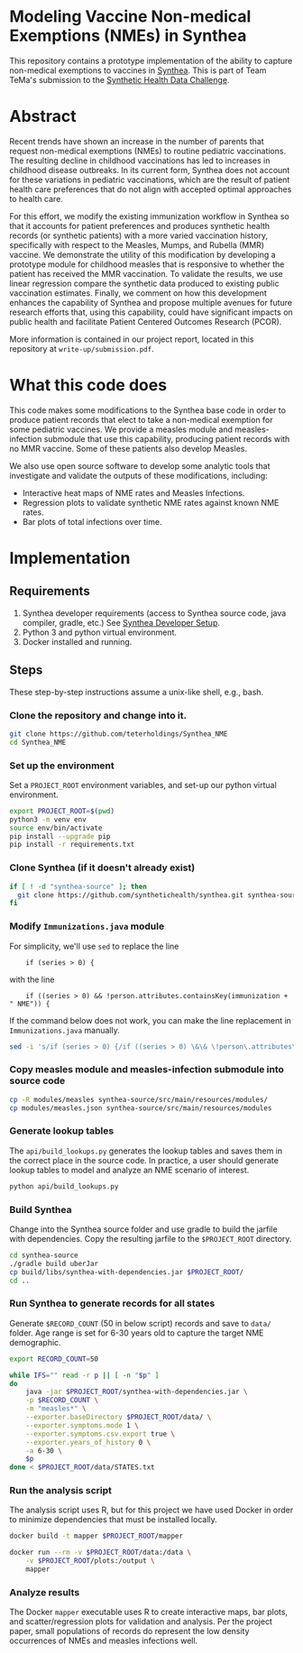 # Modeling Vaccine Non-medical Exemptions (NMEs) in Synthea

This repository contains a prototype implementation of the ability to capture non-medical exemptions to vaccines in [Synthea](https://github.com/synthetichealth/synthea).  This is part of Team TeMa's submission to the [Synthetic Health Data Challenge](https://www.challenge.gov/challenge/synthetic-health-data-challenge/).


# Abstract

Recent trends have shown an increase in the number of parents that request non-medical exemptions (NMEs) to routine pediatric vaccinations.  The resulting decline in childhood vaccinations has led to increases in childhood disease outbreaks.  In its current form, Synthea does not account for these variations in pediatric vaccinations, which are the result of patient health care preferences that do not align with accepted optimal approaches to health care. 

For this effort, we modify the existing immunization workflow in Synthea so that it accounts for patient preferences and produces synthetic health records (or synthetic patients) with a more varied vaccination history, specifically with respect to the Measles, Mumps, and Rubella (MMR) vaccine.  We demonstrate the utility of this modification by developing a prototype module for childhood measles that is responsive to whether the patient has received the MMR vaccination.  To validate the results, we use linear regression compare the synthetic data produced to existing public vaccination estimates.  Finally, we comment on how this development enhances the capability of Synthea and propose multiple avenues for future research efforts that, using this capability, could have significant impacts on public health and facilitate Patient Centered Outcomes Research (PCOR).

More information is contained in our project report, located in this repository at `write-up/submission.pdf`.

# What this code does

This code makes some modifications to the Synthea base code in order to produce patient records that elect to take a non-medical exemption for some pediatric vaccines.  We provide a measles module and measles-infection submodule that use this capability, producing patient records with no MMR vaccine.  Some of these patients also develop Measles.  

We also use open source software to develop some analytic tools that investigate and validate the outputs of these modifications, including:
* Interactive heat maps of NME rates and Measles Infections.
* Regression plots to validate synthetic NME rates against known NME rates.
* Bar plots of total infections over time.

# Implementation

## Requirements

1. Synthea developer requirements (access to Synthea source code, java compiler, gradle, etc.)  See [Synthea Developer Setup](https://github.com/synthetichealth/synthea/wiki/Developer-Setup-and-Running).
1. Python 3 and python virtual environment.
1. Docker installed and running.

## Steps

These step-by-step instructions assume a unix-like shell, e.g., bash.

### Clone the repository and change into it.

```bash
git clone https://github.com/teterholdings/Synthea_NME
cd Synthea_NME
```

### Set up the environment

Set a `PROJECT_ROOT` environment variables, and set-up our python virtual environment.

```bash
export PROJECT_ROOT=$(pwd)
python3 -m venv env
source env/bin/activate
pip install --upgrade pip
pip install -r requirements.txt
```

### Clone Synthea (if it doesn't already exist)

```bash
if [ ! -d "synthea-source" ]; then
  git clone https://github.com/synthetichealth/synthea.git synthea-source
fi
```

### Modify `Immunizations.java` module

For simplicity, we'll use `sed` to replace the line
```
    if (series > 0) {
```
with the line
```
    if ((series > 0) && !person.attributes.containsKey(immunization + " NME")) {
```

If the command below does not work, you can make the line replacement in `Immunizations.java` manually.
```bash
sed -i 's/if (series > 0) {/if ((series > 0) \&\& \!person\.attributes\.containsKey(immunization + " NME")) {/g' synthea-source/src/main/java/org/mitre/synthea/modules/Immunizations.java
```

### Copy measles module and measles-infection submodule into source code

```bash
cp -R modules/measles synthea-source/src/main/resources/modules/
cp modules/measles.json synthea-source/src/main/resources/modules
```

### Generate lookup tables

The `api/build_lookups.py` generates the lookup tables and saves them in the correct place in the source code.  In practice, a user should generate lookup tables to model and analyze an NME scenario of interest.

```bash
python api/build_lookups.py
```

### Build Synthea

Change into the Synthea source folder and use gradle to build the jarfile with dependencies.  Copy the resulting jarfile to the `$PROJECT_ROOT` directory.

```bash
cd synthea-source
./gradle build uberJar
cp build/libs/synthea-with-dependencies.jar $PROJECT_ROOT/
cd ..
```

### Run Synthea to generate records for all states

Generate `$RECORD_COUNT` (50 in below script) records and save to `data/` folder.  Age range is set for 6-30 years old to capture the target NME demographic.

```bash
export RECORD_COUNT=50

while IFS="" read -r p || [ -n "$p" ]
do
	java -jar $PROJECT_ROOT/synthea-with-dependencies.jar \
	-p $RECORD_COUNT \
	-m "measles*" \
	--exporter.baseDirectory $PROJECT_ROOT/data/ \
	--exporter.symptoms.mode 1 \
	--exporter.symptoms.csv.export true \
	--exporter.years_of_history 0 \
	-a 6-30 \
	$p
done < $PROJECT_ROOT/data/STATES.txt
```

### Run the analysis script

The analysis script uses R, but for this project we have used Docker in order to minimize dependencies that must be installed locally.

```bash
docker build -t mapper $PROJECT_ROOT/mapper

docker run --rm -v $PROJECT_ROOT/data:/data \
    -v $PROJECT_ROOT/plots:/output \
    mapper
```

### Analyze results

The Docker `mapper` executable uses R to create interactive maps, bar plots, and scatter/regression plots for validation and analysis.  Per the project paper, small populations of records do represent the low density occurrences of NMEs and measles infections well.

